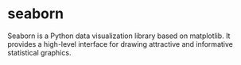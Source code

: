 # seaborn
Seaborn is a Python data visualization library based on matplotlib. It provides a high-level interface for drawing attractive and informative statistical graphics.
